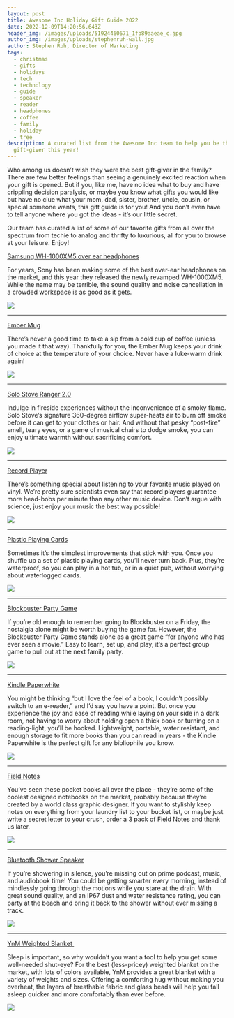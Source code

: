 ```yaml
---
layout: post
title: Awesome Inc Holiday Gift Guide 2022
date: 2022-12-09T14:20:56.643Z
header_img: /images/uploads/51924460671_1fb89aaeae_c.jpg
author_img: /images/uploads/stephenruh-wall.jpg
author: Stephen Ruh, Director of Marketing
tags:
  - christmas
  - gifts
  - holidays
  - tech
  - technology
  - guide
  - speaker
  - reader
  - headphones
  - coffee
  - family
  - holiday
  - tree
description: A curated list from the Awesome Inc team to help you be the best
  gift-giver this year!
---
```

Who among us doesn’t wish they were the best gift-giver in the family? There are few better feelings than seeing a genuinely excited reaction when your gift is opened. But if you, like me, have no idea what to buy and have crippling decision paralysis, or maybe you know what gifts you would like but have no clue what your mom, dad, sister, brother, uncle, cousin, or special someone wants, this gift guide is for you! And you don’t even have to tell anyone where you got the ideas - it’s our little secret.



Our team has curated a list of some of our favorite gifts from all over the spectrum from techie to analog and thrifty to luxurious, all for you to browse at your leisure. Enjoy!



[Samsung WH-1000XM5 over ear headphones](https://www.bestbuy.com/site/sony-wh-1000xm5-wireless-noise-canceling-over-the-ear-headphones-black/6505727.p?skuId=6505727&ref=212&loc=1&ref=212&loc=1&gclsrc=ds)

For years, Sony has been making some of the best over-ear headphones on the market, and this year they released the newly revamped WH-1000XM5. While the name may be terrible, the sound quality and noise cancellation in a crowded workspace is as good as it gets.

![](https://lh3.googleusercontent.com/PofkOc4HgsaxCyAg1HBpMjfiP-s599iTxyBPghTWx3HNa_30UfCUnfFXfhPA6oyIBJ0yI4MwvBftEHr0mYKouwiCl8v9EgC0-fMFLdqn6wZAvOwMqhEWXicln9S6_mLTS5qAAIFf6hT2_vc0rV48o3bbLWIQAbx97lGi_9ETVbGntWsCZ23Oya4T2JMbHg)



- - -



[Ember Mug](https://ember.com/products/ember-mug-2?variant=30843977760853) 

There’s never a good time to take a sip from a cold cup of coffee (unless you made it that way). Thankfully for you, the Ember Mug keeps your drink of choice at the temperature of your choice. Never have a luke-warm drink again!

![](https://lh6.googleusercontent.com/dqBdZk4V4tc4k61DMRmZIr7OCFs6tIvu9m4cDenZy3nulK2d6Bjh2d5vo7zH1WPxoqP0Sc0QmmdjqDwjh-Pl91k5_zyeMPZXzS3fTGhGy5M1iHfXEtsrgz6e3HZsCbHHjDVnkhOEuArx2jM8qeMryHPcA2F75NvUWCDwzN-U34pLqvRMtvFYDcF8sB7nrw)

- - -



[Solo Stove Ranger 2.0](https://www.solostove.com/en-us/p/solo-stove-ranger)

Indulge in fireside experiences without the inconvenience of a smoky flame. Solo Stove’s signature 360-degree airflow super-heats air to burn off smoke before it can get to your clothes or hair. And without that pesky “post-fire” smell, teary eyes, or a game of musical chairs to dodge smoke, you can enjoy ultimate warmth without sacrificing comfort.

![](https://lh3.googleusercontent.com/XXwIg02Isf4_R6-ow0Lbd_rGoNAQGnc-21WsR6n4DYornU7l0Lh-OAFITY6rZiIubQqX4Om_TkZbt_UKHfsZsD_gjRWwxBM8nLRIBH7KBGYsAhkLzT3FcS5lzKIAHhAY2lSZ883jmHymAyrKpzdurKnQ2NRL2Xy1RF2N_4f-ZI5YGGtmYeVPFt6y0jIPyQ)

- - -



[Record Player](https://www.amazon.com/dp/B07NC86ZQN/)

There’s something special about listening to your favorite music played on vinyl. We’re pretty sure scientists even say that record players guarantee more head-bobs per minute than any other music device. Don’t argue with science, just enjoy your music the best way possible! 



![](https://lh5.googleusercontent.com/3rDbfRCtg15xU5SliW9ogQvp5vjvf5-xU1I4Wie46W8vnglRYh7uV0S45opbgeDGrqdIYXRWa5nZykeWTy1XEFWa8X2EglHGg-Y2HcNVTNr646ySpb3SSndiB3y137u-4AL61uk7_uWSSeu2ZmbDEJZtc9Cqo9_tW1JqXAIBpORBWuZn3WAxrqLtP-0YRQ)



- - -



[Plastic Playing Cards](https://www.amazon.com/Playing-Waterproof-Plastic-Printed-Orange/dp/B07YFCH1QM/)

Sometimes it’s the simplest improvements that stick with you. Once you shuffle up a set of plastic playing cards, you’ll never turn back. Plus, they’re waterproof, so you can play in a hot tub, or in a quiet pub, without worrying about waterlogged cards. 

![](https://lh5.googleusercontent.com/1dBzCxMuzQ27F73Bbq_20tUEEBL0iyVO28PixA1HAN5z-iZG1eSe5AQ-IePfRMIy0Tjq3kac84JyN8b-YBoHokH6xN8O6OMvyy-yJQDzap6or8aC94oMG7cqEyo8Whuusb-lyQODkF5OgJ6adrxtAdexXkEESBC-B5qj3Ms8wA_qRxJkSaaBXfxeG7ZvMw)



- - -



[Blockbuster Party Game](https://www.amazon.com/Blockbuster-Game-Movie-Party-Family/dp/B07WMWNYNN/)

If you’re old enough to remember going to Blockbuster on a Friday, the nostalgia alone might be worth buying the game for. However, the Blockbuster Party Game stands alone as a great game “for anyone who has ever seen a movie.” Easy to learn, set up, and play, it’s a perfect group game to pull out at the next family party.



![](https://lh5.googleusercontent.com/b0lKlNUgcY4CC83iKCBKUh0K-ZLUsTUkVXmc7GyTZCIXkTIg6EjoirqY9P80ZERLLf-gjS1xoG22NQy4varHNK_gEYF3wAtcmPEWiztOHyJL3YasKKrHU855DzGhWqgq2-cOq_1ovIaGVz0rhpVWcwmFTQiTMDycMS9bLaHLeZ00pQTUb0PENP4W1rbjGw)



- - -



[Kindle Paperwhite](https://www.amazon.com/Kindle-Paperwhite-adjustable-Ad-Supported/dp/B08KTZ8249/)

You might be thinking “but I love the feel of a book, I couldn’t possibly switch to an e-reader,” and I’d say you have a point. But once you experience the joy and ease of reading while laying on your side in a dark room, not having to worry about holding open a thick book or turning on a reading-light, you’ll be hooked. Lightweight, portable, water resistant, and enough storage to fit more books than you can read in years - the Kindle Paperwhite is the perfect gift for any bibliophile you know.



![](https://lh3.googleusercontent.com/B4jK943PDHqMZmqIungBrDpgFQv8UyUwIEuwnliomHQgwcUxqzyHJGUpFAjzmSP8ljAti3MWCVpYek9C4rPgbfDQjMuOirngY8CXH7ENJ7gAfq3_FQxjM2brcIqQgSXRseE1N65-cJx9ZGjFCR5_LOl74SweaVdxse2tZfMyBtMHuUxy5FQOuBuVyMyajg)



- - -



[Field Notes](https://fieldnotesbrand.com/products/national-parks) 

You’ve seen these pocket books all over the place - they’re some of the coolest designed notebooks on the market, probably because they’re created by a world class graphic designer. If you want to stylishly keep notes on everything from your laundry list to your bucket list, or maybe just write a secret letter to your crush, order a 3 pack of Field Notes and thank us later.



![](https://lh6.googleusercontent.com/hqs_I1AgQSbNb07zGzwrOePSE1aryDtuNGQJ6OAzYucRWZoBq8eXBOLUJO9qmEZXf_jCDs0K6VuDMrxQJnSmp1soyWu6SI20_T1e3psAhvs0T_PoVcLBoQ4hyAz_WUhwPkpNA9fK0I7B6cPRhtzqSu5BY_pvNn9ukPxwKz0VGP_-End69BY8Qzz9Ur8-Ew)



- - -



[Bluetooth Shower Speaker](https://www.amazon.com/WONDERBOOM-Bluetooth-360-Degree-Waterproof-Dustproof/dp/B09KX6RT7Q)

If you’re showering in silence, you’re missing out on prime podcast, music, and audiobook time! You could be getting smarter every morning, instead of mindlessly going through the motions while you stare at the drain. With great sound quality, and an IP67 dust and water resistance rating, you can party at the beach and bring it back to the shower without ever missing a track.



![](https://lh6.googleusercontent.com/TScbRcPJOU4xsaVyjKmx_dsDTYj7Jbb-3QWsh8Rxp7lUo1upfA9SG9coBcK5jRa-7zUi5DF6H13MMxScCq_-APGdS8fF8bXwbYsTvTGOlAQof3mbNhQH624eY1ZW39df0o2pvXI7uWYU8_4jFyDrwwMJr3MUb8Cg7vPBycHwuJ9j4qdTXV8S-ytK2XTPcw)



- - -



[YnM Weighted Blanket ](https://www.amazon.com/YnM-Weighted-Blanket-Cotton-Material/dp/B073429DV2/ref=sr_1_5?keywords=ynm+weighted+blanket&qid=1669834949&sr=8-5)

Sleep is important, so why wouldn’t you want a tool to help you get some well-needed shut-eye? For the best (less-pricey) weighted blanket on the market, with lots of colors available, YnM provides a great blanket with a variety of weights and sizes. Offering a comforting hug without making you overheat, the layers of breathable fabric and glass beads will help you fall asleep quicker and more comfortably than ever before. 



![](https://lh3.googleusercontent.com/5rMPzHpvUoq0dNP5xuQ0WkGra21ExW558KXOHLUEvy_j7C4PP-V_Z0y7Sohp3gQCoVDfcCQ5cr87gmgZa3SUbsfDnllaOdb8baOVThAONGOFRgnKlre_xLSlOTE99_dEarBQYpcC-IyljMGVRCPo4x-ZzSgKP7gZB2HTNxnifWnvbENxzMCwGl4Ib4rqnA)